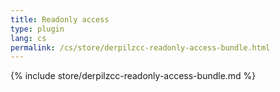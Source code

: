 ```yaml
---
title: Readonly access
type: plugin
lang: cs
permalink: /cs/store/derpilzcc-readonly-access-bundle.html
---
```


{% include store/derpilzcc-readonly-access-bundle.md %}
